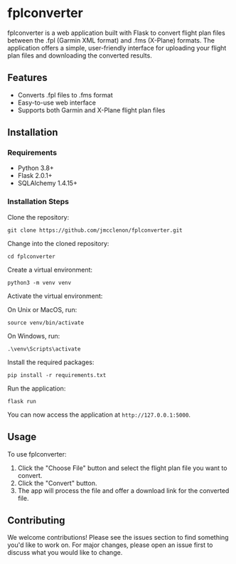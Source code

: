 # fplconverter

fplconverter is a web application built with Flask to convert flight plan files between the .fpl (Garmin XML format) and .fms (X-Plane) formats. The application offers a simple, user-friendly interface for uploading your flight plan files and downloading the converted results.

## Features

- Converts .fpl files to .fms format
- Easy-to-use web interface
- Supports both Garmin and X-Plane flight plan files

## Installation

### Requirements

- Python 3.8+
- Flask 2.0.1+
- SQLAlchemy 1.4.15+

### Installation Steps

Clone the repository:

```text
git clone https://github.com/jmcclenon/fplconverter.git
```

Change into the cloned repository:

```text
cd fplconverter
```

Create a virtual environment:

```text
python3 -m venv venv
```

Activate the virtual environment:

On Unix or MacOS, run:

```text
source venv/bin/activate
```

On Windows, run:

```text
.\venv\Scripts\activate
```

Install the required packages:

```text
pip install -r requirements.txt
```

Run the application:

```text
flask run
```

You can now access the application at `http://127.0.0.1:5000`.

## Usage

To use fplconverter:

1. Click the "Choose File" button and select the flight plan file you want to convert.
2. Click the "Convert" button.
3. The app will process the file and offer a download link for the converted file.

## Contributing

We welcome contributions! Please see the issues section to find something you'd like to work on. For major changes, please open an issue first to discuss what you would like to change.
